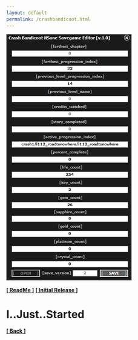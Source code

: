 ```yaml
---
layout: default
permalink: /crashbandicoot.html
---
```

![Screenshot](https://raw.githubusercontent.com/unknownproject/unknownproject.github.io/master/assets/images/cbnsge.png)

**[[ ReadMe ]](https://raw.githubusercontent.com/unknownproject/CrashBandicoot/master/Readme.txt)**
**[[ Initial Release ]](https://github.com/unknownproject/CrashBandicoot/raw/master/CBNSGE.zip)**

<h1>I..Just..Started</h1>



**[[ Back ]](./)**